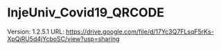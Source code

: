 # InjeUniv_Covid19_QRCODE
Version: 1.2.5.1
URL: https://drive.google.com/file/d/17Yc3Q7FLsqF5rKs-XpQiRU5d4jYcboSC/view?usp=sharing
